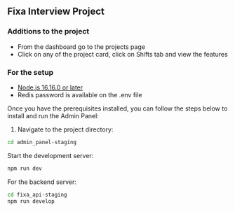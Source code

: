 ## Fixa Interview Project

### Additions to the project

- From the dashboard go to the projects page
- Click on any of the project card, click on Shifts tab and view the features

### For the setup

- [Node.js 16.16.0 or later](https://nodejs.org/en/)
- Redis password is available on the .env file

Once you have the prerequisites installed, you can follow the steps below to install and run the Admin Panel:

1. Navigate to the project directory:

```bash
cd admin_panel-staging
```

Start the development server:

```bash
npm run dev
```

For the backend server:

```bash
cd fixa_api-staging
npm run develop
```
